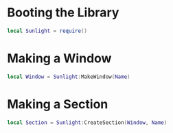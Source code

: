 # Booting the Library
```lua
local Sunlight = require()
```

# Making a Window
```lua
local Window = Sunlight:MakeWindow(Name)
```

# Making a Section
```lua
local Section = Sunlight:CreateSection(Window, Name)
```
